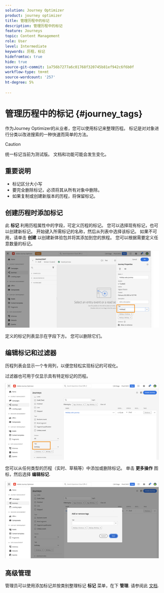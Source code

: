 ```yaml
---
solution: Journey Optimizer
product: journey optimizer
title: 管理历程中的标记
description: 管理历程中的标记
feature: Journeys
topic: Content Management
role: User
level: Intermediate
keywords: 历程，标记
hidefromtoc: true
hide: true
source-git-commit: 1a756b7277a6c01768f320745b81ef942c6f6b0f
workflow-type: tm+mt
source-wordcount: '257'
ht-degree: 5%

---
```


# 管理历程中的标记 {#journey_tags}

作为Journey Optimizer的从业者，您可以使用标记来整理历程。 标记是对对象进行分类以改进搜索的一种快速而简单的方法。

>[!CAUTION]
>
> 统一标记当前为测试版。 文档和功能可能会发生变化。

## 重要说明

* 标记区分大小写
* 要完全删除标记，必须将其从所有对象中删除。
* 如果复制或创建新版本的历程，将保留标记。

## 创建历程时添加标记

此 **标记** 利用历程属性中的字段，可定义历程的标记。 您可以选择现有标记，也可以创建新标记。 开始键入所需标记的名称，然后从列表中选择该标记。 如果不可用，请单击 **创建** 以创建新体验包并将其添加到您的旅程。 您可以根据需要定义任意数量的标记。

![](assets/tags1.png)

定义的标记列表显示在字段下方。 您可以删除它们。

## 编辑标记和过滤器

历程列表会显示一个专用列，以便您轻松实现标记的可视化。

过滤器也可用于仅显示具有特定标记的历程。

![](assets/tags2.png)

您可以从任何类型的历程（实时、草稿等）中添加或删除标记。 单击 **更多操作** 图标，然后选择 **编辑标记**.

![](assets/tags3.png)

## 高级管理

管理员可以使用添加标记并按类别整理标记 **标记** 菜单，在下 **管理**. 请参阅此 [文档](https://experienceleague.adobe.com/docs/experience-platform/administrative-tags/overview.html).
